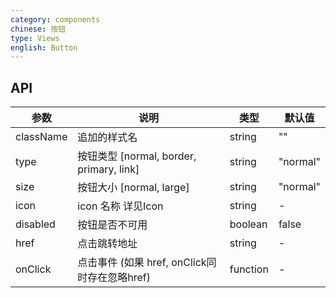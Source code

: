 ```yaml
---
category: components
chinese: 按钮
type: Views
english: Button
---
```


## API

| 参数        | 说明                                    | 类型        | 默认值   |
|----------- |---------------------------------------  | ---------- |--------- |
| className  | 追加的样式名                              | string     | ""       |
| type       | 按钮类型 [normal, border, primary, link] | string     | "normal" |
| size       | 按钮大小 [normal, large]                 | string     | "normal" |
| icon       | icon 名称 详见Icon                       | string     | -        |
| disabled   | 按钮是否不可用                            | boolean    |  false   |
| href       | 点击跳转地址                             | string      | -       |
| onClick    | 点击事件 (如果 href, onClick同时存在忽略href) | function | -       |
